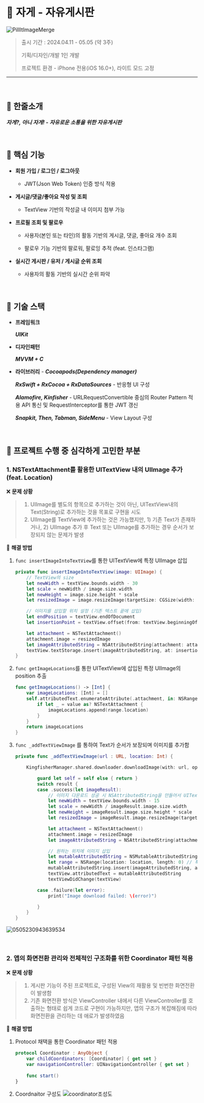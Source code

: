 # 🤯 **자게 - 자유게시판**

![PillItImageMerge](https://github.com/Jin0331/Pill-IT/assets/42958809/61ff75bb-22f8-4c07-8824-829048969cf0)


> 출시 기간 : 2024.04.11 - 05.05 (약 3주)
>
> 기획/디자인/개발 1인 개발
>
> 프로젝트 환경 - iPhone 전용(iOS 16.0+), 라이트 모드 고정

---

<br>

## 🔆 **한줄소개**

***자게?, 아니 자게! - 자유로운 소통을 위한 자유게시판***

<br>

## 🔆 **핵심 기능**

* **회원 가입 / 로그인 / 로그아웃** 
  * JWT(Json Web Token) 인증 방식 적용

* **게시글/댓글/좋아요 작성 및 조회**
  * TextView 기반의 작성글 내 이미지 첨부 가능

* **프로필 조회 및 팔로우**
  * 사용자(본인 또는 타인)의 활동 기반의 게시글, 댓글, 좋아요 개수 조회

  * 팔로우 기능 기반의 팔로워, 팔로잉 추적 (feat. 인스타그램)

* **실시간 게시판 / 유저 / 게시글 순위 조회**
  * 사용자의 활동 기반의 실시간 순위 파악


<br>

## 🔆 **기술 스택**

* **프레임워크**

  	***UIKit***

* **디자인패턴**

  	***MVVM + C***

* **라이브러리** - ***Cocoapods(Dependency manager)***

  ***RxSwift + RxCocoa +  RxDataSources*** - 반응형 UI 구성

  ***Alamofire, Kinfisher*** - URLRequestConvertible 중심의 Router Pattern 적용 API 통신 및 RequestInterceptor를 통한 JWT 갱신

  ***Snapkit, Then, Tabman, SideMenu*** - View Layout 구성


<br>

## 🔆 프로젝트 수행 중 심각하게 고민한 부분

### 1. NSTextAttachment를 활용한 UITextView 내의 UIImage 추가 (feat. Location)

❌ **문제 상황**

>1. UIImage를 별도의 항목으로 추가하는 것이 아닌, UITextView내의 Text(String)로 추가하는 것을 목표로 구현을 시도
>2. UIImage를 TextView에 추가하는 것은 가능했지만, 1) 기존 Text가 존재하거나, 2) UIImage 추가 후 Text 또는 UIImage를 추가하는 경우 순서가 보장되지 않는 문제가 발생

🔆 **해결 방법**

1. `func insertImageIntoTextView`를 통한 UITextView에 특정 UIImage 삽입

   ```swift
   private func insertImageIntoTextView(image: UIImage) {
       // TextView의 size
       let newWidth = textView.bounds.width - 30
       let scale = newWidth / image.size.width
       let newHeight = image.size.height * scale
       let resizedImage = image.resizeImage(targetSize: CGSize(width: newWidth, height: newHeight))
   
       // 이미지를 삽입할 위치 설정 (기존 텍스트 끝에 삽입)
       let endPosition = textView.endOfDocument
       let insertionPoint = textView.offset(from: textView.beginningOfDocument, to: endPosition)
   
       let attachment = NSTextAttachment()
       attachment.image = resizedImage
       let imageAttributedString = NSAttributedString(attachment: attachment)
       textView.textStorage.insert(imageAttributedString, at: insertionPoint)
   }
   ```

2. `func getImageLocations`를 통한 UITextView에 삽입된 특정 UIImage의 position 추출

   ```swift
   func getImageLocations() -> [Int] {
       var imageLocations: [Int] = []
       self.attributedText.enumerateAttribute(.attachment, in: NSRange(location: 0, length: self.attributedText.length), options: []) { (value, range, stop) in
           if let _ = value as? NSTextAttachment {
               imageLocations.append(range.location)
           }
       }
       return imageLocations
   }
   ```

3. `func _addTextViewImage` 를 통하여 Text가 순서가 보장되며 이미지를 추가함

   ```swift
   private func _addTextViewImage(url : URL, location: Int) {
   
       KingfisherManager.shared.downloader.downloadImage(with: url, options: [.requestModifier(AuthManager.kingfisherAuth())] ) { [weak self] result in
   
           guard let self = self else { return }
           switch result {
           case .success(let imageResult):
               // 이미지 다운로드 성공 시 NSAttributedString을 만들어서 UITextView에 삽입
               let newWidth = textView.bounds.width - 15
               let scale = newWidth / imageResult.image.size.width
               let newHeight = imageResult.image.size.height * scale
               let resizedImage = imageResult.image.resizeImage(targetSize: CGSize(width: newWidth, height: newHeight))
   
               let attachment = NSTextAttachment()
               attachment.image = resizedImage
               let imageAttributedString = NSAttributedString(attachment: attachment)
   
               // 원하는 위치에 이미지 삽입
               let mutableAttributedString = NSMutableAttributedString(attributedString: textView.attributedText)
               let range = NSRange(location: location, length: 0) // 특정 위치 (예: 10번째 문자 뒤)
               mutableAttributedString.insert(imageAttributedString, at: range.location)
               textView.attributedText = mutableAttributedString
               textViewDidChange(textView)
   
           case .failure(let error):
               print("Image download failed: \(error)")
   
           }
       }
   }
   ```
![0505230943639534](https://github.com/Jin0331/YeogiApa/assets/42958809/2c43064d-8fa3-4dcb-a232-d0c78d23126a)

<br>

### 2. 앱의 화면전환 관리와 전체적인 구조화를 위한 Coordinator 패턴 적용

❌ **문제 상황**

>1. 게시판 기능이 주된 프로젝트로, 구성된 View의 재활용 및 빈번한 화면전환이 발생함
>2. 기존 화면전환 방식은 ViewController 내에서 다른 ViewController를 호출하는 형태로 쉽게 코드로 구현이 가능하지만, 앱의 구조가 복잡해짐에 따라 화면전환을 관리하는 데 애로가 발생하였음

🔆 **해결 방법**

1. Protocol 채택을 통한 Coordinator 패턴 적용

   ```swift
   protocol Coordinator : AnyObject {
       var childCoordinators: [Coordinator] { get set }
       var navigationController: UINavigationController { get set }
       
       func start()
   }
   ```

2. Coordnaitor 구성도
![coordinator조성도](https://github.com/Jin0331/YeogiApa/assets/42958809/23671dbc-3d77-4521-9175-c78438c06805)

